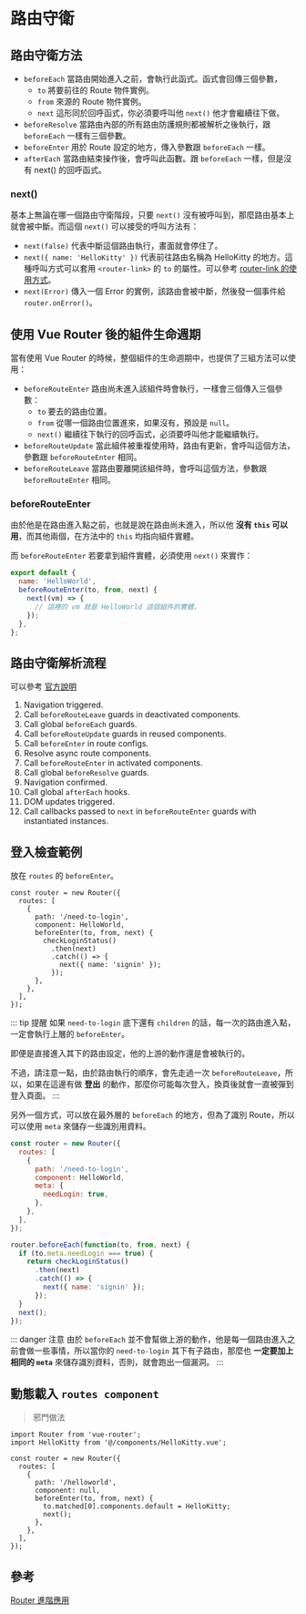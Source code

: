 # 路由守衛

## 路由守衛方法

- `beforeEach` 當路由開始進入之前，會執行此函式。函式會回傳三個參數，
  - `to` 將要前往的 Route 物件實例。
  - `from` 來源的 Route 物件實例。
  - `next` 這形同於回呼函式，你必須要呼叫他 `next()` 他才會繼續往下做。
- `beforeResolve` 當路由內部的所有路由防護規則都被解析之後執行，跟 `beforeEach` 一樣有三個參數。
- `beforeEnter` 用於 Route 設定的地方，傳入參數跟 `beforeEach` 一樣。
- `afterEach` 當路由結束操作後，會呼叫此函數。跟 `beforeEach` 一樣，但是沒有 next() 的回呼函式。

### next()

基本上無論在哪一個路由守衛階段，只要 `next()` 沒有被呼叫到，那麼路由基本上就會被中斷。而這個 `next()` 可以接受的呼叫方法有：

- `next(false)` 代表中斷這個路由執行，畫面就會停住了。
- `next({ name: 'HelloKitty' })` 代表前往路由名稱為 HelloKitty 的地方。這種呼叫方式可以套用 `<router-link>` 的 `to` 的屬性。可以參考 [router-link 的使用方式](./basic.html#router-link)。
- `next(Error)` 傳入一個 Error 的實例，該路由會被中斷，然後發一個事件給 `router.onError()`。

## 使用 Vue Router 後的組件生命週期

當有使用 Vue Router 的時候，整個組件的生命週期中，也提供了三組方法可以使用：

- `beforeRouteEnter` 路由尚未進入該組件時會執行，一樣會三個傳入三個參數：
  - `to` 要去的路由位置。
  - `from` 從哪一個路由位置進來，如果沒有，預設是 `null`。
  - `next()` 繼續往下執行的回呼函式，必須要呼叫他才能繼續執行。
- `beforeRouteUpdate` 當此組件被重複使用時，路由有更新，會呼叫這個方法，參數跟 `beforeRouteEnter` 相同。
- `beforeRouteLeave` 當路由要離開該組件時，會呼叫這個方法，參數跟 `beforeRouteEnter` 相同。

### beforeRouteEnter

由於他是在路由進入點之前，也就是說在路由尚未進入，所以他 **沒有 `this` 可以用**，而其他兩個，在方法中的 `this` 均指向組件實體。

而 `beforeRouteEnter` 若要拿到組件實體，必須使用 `next()` 來實作：

```js
export default {
  name: 'HelloWorld',
  beforeRouteEnter(to, from, next) {
    next((vm) => {
      // 這裡的 vm 就是 HelloWorld 這個組件的實體。
    });
  },
};
```

## 路由守衛解析流程

可以參考 [官方說明](https://router.vuejs.org/guide/advanced/navigation-guards.html#in-component-guards)

1. Navigation triggered.
1. Call `beforeRouteLeave` guards in deactivated components.
1. Call global `beforeEach` guards.
1. Call `beforeRouteUpdate` guards in reused components.
1. Call `beforeEnter` in route configs.
1. Resolve async route components.
1. Call `beforeRouteEnter` in activated components.
1. Call global `beforeResolve` guards.
1. Navigation confirmed.
1. Call global `afterEach` hooks.
1. DOM updates triggered.
1. Call callbacks passed to `next` in `beforeRouteEnter` guards with instantiated instances.

## 登入檢查範例

放在 `routes` 的 `beforeEnter`。

```js{6,7,8,9,10,11,12}
const router = new Router({
  routes: [
    {
      path: '/need-to-login',
      component: HelloWorld,
      beforeEnter(to, from, next) {
        checkLoginStatus()
          .then(next)
          .catch(() => {
            next({ name: 'signin' });
          });
      },
    },
  ],
});
```

::: tip 提醒
如果 `need-to-login` 底下還有 `children` 的話，每一次的路由進入點，一定會執行上層的 `beforeEnter`。

即便是直接進入其下的路由設定，他的上游的動作還是會被執行的。

不過，請注意一點，由於路由執行的順序，會先走過一次 `beforeRouteLeave`，所以，如果在這邊有做 **登出** 的動作，那麼你可能每次登入，換頁後就會一直被彈到登入頁面。
:::

另外一個方式，可以放在最外層的 `beforeEach` 的地方，但為了識別 Route，所以可以使用 `meta` 來儲存一些識別用資料。

```js {6,7,8,13,14,15,16,17,18,19,20,21,22}
const router = new Router({
  routes: [
    {
      path: '/need-to-login',
      component: HelloWorld,
      meta: {
        needLogin: true,
      },
    },
  ],
});

router.beforeEach(function(to, from, next) {
  if (to.meta.needLogin === true) {
    return checkLoginStatus()
      .then(next)
      .catch(() => {
        next({ name: 'signin' });
      });
  }
  next();
});
```

::: danger 注意
由於 `beforeEach` 並不會幫做上游的動作，他是每一個路由進入之前會做一些事情，所以當你的 `need-to-login` 其下有子路由，那麼也 **一定要加上相同的 `meta`** 來儲存識別資料，否則，就會跑出一個漏洞。
:::

## 動態載入 `routes component`

> 邪門做法

```js{9,10,11,12}
import Router from 'vue-router';
import HelloKitty from '@/components/HelloKitty.vue';

const router = new Router({
  routes: [
    {
      path: '/helloworld',
      component: null,
      beforeEnter(to, from, next) {
        to.matched[0].components.default = HelloKitty;
        next();
      },
    },
  ],
});
```

## 參考

[Router 進階應用](https://ithelp.ithome.com.tw/articles/10214740)
